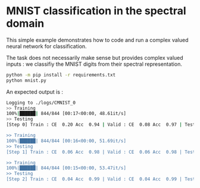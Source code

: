 # MNIST classification in the spectral domain

This simple example demonstrates how to code and run a complex valued neural network for classification.

The task does not necessarily make sense but provides complex valued inputs : we classifiy the MNIST digits from their spectral representation.

```bash
python -m pip install -r requirements.txt
python mnist.py
```

An expected output is :

```bash
Logging to ./logs/CMNIST_0
>> Training
100%|██████| 844/844 [00:17<00:00, 48.61it/s]
>> Testing
[Step 0] Train : CE  0.20 Acc  0.94 | Valid : CE  0.08 Acc  0.97 | Test : CE 0.06 Acc  0.98[>> BETTER <<]

>> Training
100%|██████| 844/844 [00:16<00:00, 51.69it/s]
>> Testing
[Step 1] Train : CE  0.06 Acc  0.98 | Valid : CE  0.06 Acc  0.98 | Test : CE 0.05 Acc  0.98[>> BETTER <<]

>> Training
100%|██████| 844/844 [00:15<00:00, 53.47it/s]
>> Testing
[Step 2] Train : CE  0.04 Acc  0.99 | Valid : CE  0.04 Acc  0.99 | Test : CE 0.04 Acc  0.99[>> BETTER <<]
```
